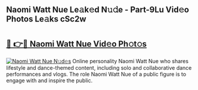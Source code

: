 ## Naomi Watt Nue Le𝚊k𝚎d N𝚞𝚍e - Part-9Lu Vid𝚎o Photos Le𝚊ks cSc2w

# <h2><a href="http://fb87swz.evod.top/?m=Naomi+Watt+Nue">🔗 👉🔴 Naomi Watt Nue Vid𝚎o Ph𝚘t𝚘s</a></h2>

[![Naomi Watt Nue N𝚞d𝚎s](https://i.imgur.com/8V9OHl7.gif)](http://fb87swz.evod.top/?m=Naomi+Watt+Nue)
Online personality Naomi Watt Nue who shares lifestyle and dance-themed content, including solo and collaborative dance performances and vlogs. The role Naomi Watt Nue of a public figure is to engage with and inspire the public. 
